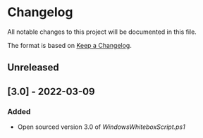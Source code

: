 
# Changelog
All notable changes to this project will be documented in this file.

The format is based on [Keep a Changelog](https://keepachangelog.com/en/1.0.0/).

## Unreleased

## [3.0] - 2022-03-09

### Added

* Open sourced version 3.0 of *WindowsWhiteboxScript.ps1*